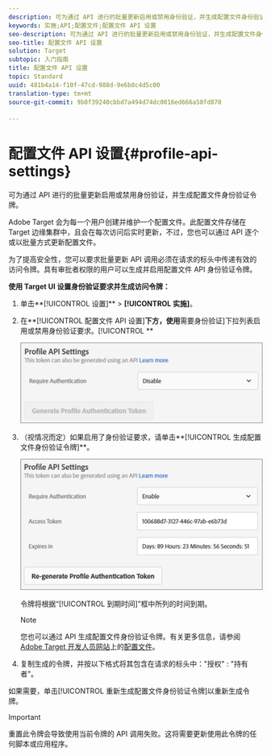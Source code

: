 ```yaml
---
description: 可为通过 API 进行的批量更新启用或禁用身份验证，并生成配置文件身份验证令牌。
keywords: 实施;API;配置文件;配置文件 API 设置
seo-description: 可为通过 API 进行的批量更新启用或禁用身份验证，并生成配置文件身份验证令牌。
seo-title: 配置文件 API 设置
solution: Target
subtopic: 入门指南
title: 配置文件 API 设置
topic: Standard
uuid: 481b4a14-f10f-47cd-988d-9e6b8c4d5c00
translation-type: tm+mt
source-git-commit: 9b8f39240cbbd7a494d74dc0016ed666a58fd870

---
```



# 配置文件 API 设置{#profile-api-settings}

可为通过 API 进行的批量更新启用或禁用身份验证，并生成配置文件身份验证令牌。

Adobe Target 会为每一个用户创建并维护一个配置文件。此配置文件存储在 Target 边缘集群中，且会在每次访问后实时更新，不过，您也可以通过 API 逐个或以批量方式更新配置文件。

为了提高安全性，您可以要求批量更新 API 调用必须在请求的标头中传递有效的访问令牌。具有审批者权限的用户可以生成并启用配置文件 API 身份验证令牌。

**使用 Target UI 设置身份验证要求并生成访问令牌：**

1. 单击**[!UICONTROL 设置]** &gt; **[!UICONTROL 实施]**。
1. 在**[!UICONTROL 配置文件 API 设置]**下方，使用**需要身份验证]下拉列表启用或禁用身份验证要求。[!UICONTROL **

   ![](assets/profile_api_settings.png)

1. （视情况而定）如果启用了身份验证要求，请单击**[!UICONTROL 生成配置文件身份验证令牌]**。

   ![](assets/profile_api_settings_2.png)

   令牌将根据“[!UICONTROL 到期时间]”框中所列的时间到期。

   >[!NOTE]
   >
   >您也可以通过 API 生成配置文件身份验证令牌。有关更多信息，请参阅 [Adobe Target 开发人员网站](https://developers.adobetarget.com/)上的[配置文件](https://developers.adobetarget.com/api/#profiles)。

1. 复制生成的令牌，并按以下格式将其包含在请求的标头中：&quot;授权&quot; : &quot;持有者&quot;。

如果需要，单击[!UICONTROL 重新生成配置文件身份验证令牌]以重新生成令牌。

>[!IMPORTANT]
>
>重置此令牌会导致使用当前令牌的 API 调用失败。这将需要更新使用此令牌的任何脚本或应用程序。

